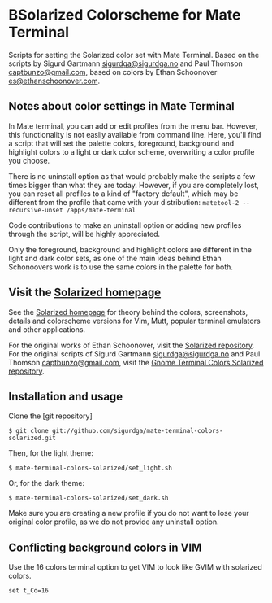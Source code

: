 BSolarized Colorscheme for Mate Terminal
========================================

Scripts for setting the Solarized color set with Mate Terminal. Based on the scripts by
Sigurd Gartmann <sigurdga@sigurdga.no> and Paul Thomson <captbunzo@gmail.com>,
based on colors by Ethan Schoonover <es@ethanschoonover.com>.

Notes about color settings in Mate Terminal
--------------------------------------------

In Mate terminal, you can add or edit profiles from the menu bar. However,
this functionality is not easliy available from command line.  Here, you'll
find a script that will set the palette colors, foreground, background and
highlight colors to a light or dark color scheme, overwriting a color profile
you choose.

There is no uninstall option as that would probably make the scripts a few
times bigger than what they are today. However, if you are completely lost, you
can reset all profiles to a kind of "factory default", which may be different
from the profile that came with your distribution:
`matetool-2 --recursive-unset /apps/mate-terminal`

Code contributions to make an uninstall option or adding new profiles through
the script, will be highly appreciated.

Only the foreground, background and highlight colors are different in the light
and dark color sets, as one of the main ideas behind Ethan Schonoovers work is
to use the same colors in the palette for both.

Visit the [Solarized homepage]
------------------------------

See the [Solarized homepage] for theory behind the colors, screenshots, details
and colorscheme versions for Vim, Mutt, popular terminal emulators and other
applications.

For the original works of Ethan Schoonover, visit the [Solarized repository].
For the original scripts of Sigurd Gartmann <sigurdga@sigurdga.no> and Paul
Thomson <captbunzo@gmail.com>, visit the [Gnome Terminal Colors Solarized repository].

Installation and usage
----------------------

Clone the [git repository]

    $ git clone git://github.com/sigurdga/mate-terminal-colors-solarized.git

Then, for the light theme:

    $ mate-terminal-colors-solarized/set_light.sh

Or, for the dark theme:

    $ mate-terminal-colors-solarized/set_dark.sh

Make sure you are creating a new profile if you do not want to lose your
original color profile, as we do not provide any uninstall option.

Conflicting background colors in VIM
------------------------------------

Use the 16 colors terminal option to get VIM to look like GVIM with solarized
colors.

    set t_Co=16


[Solarized homepage]:   http://ethanschoonover.com/solarized
[Solarized repository]: https://github.com/altercation/solarized
[Gnome Terminal Colors Solarized repository]: https://github.com/sigurdga/gnome-terminal-colors-solarized
[Mate Terminal Colors Solarized repository]: https://github.com/sigurdga/mate-terminal-colors-solarized